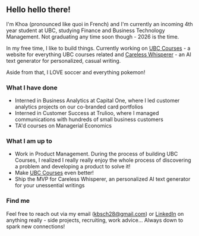 ## Hello hello there!
I'm Khoa (pronounced like quoi in French) and I'm currently an incoming 4th year student at UBC, studying Finance and Business Technology Management. Not graduating any time soon though - 2026 is the time.

In my free time, I like to build things. Currently working on [UBC Courses](ubccourses.app) - a website for everything UBC courses related and [Careless Whisperer](https://github.com/andrew-fenton/careless-whisperer) - an AI text generator for personalized, casual writing.

Aside from that, I LOVE soccer and everything pokemon!

### What I have done
* Interned in Business Analytics at Capital One, where I led customer analytics projects on our co-branded card portfolios
* Interned in Customer Success at Trulioo, where I managed communications with hundreds of small business customers
* TA'd courses on Managerial Economics

### What I am up to
* Work in Product Management. During the process of building UBC Courses, I realized I really really enjoy the whole process of discovering a problem and developing a product to solve it!
* Make [UBC Courses](ubccourses.app) even better!
* Ship the MVP for Careless Whisperer, an personalized AI text generator for your unessential writings

### Find me
Feel free to reach out via my email (kbsch28@gmail.com) or [LinkedIn](https://www.linkedin.com/in/khoa-d-bui/) on anything really - side projects, recruiting, work advice... Always down to spark new connections!


